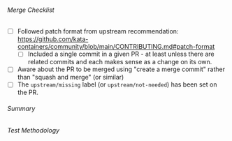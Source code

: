 ###### Merge Checklist  <!-- REQUIRED -->
- [ ] Followed patch format from upstream recommendation: https://github.com/kata-containers/community/blob/main/CONTRIBUTING.md#patch-format
  - [ ] Included a single commit in a given PR - at least unless there are related commits and each makes sense as a change on its own.
- [ ] Aware about the PR to be merged using "create a merge commit" rather than "squash and merge" (or similar)
- [ ] The `upstream/missing` label (or `upstream/not-needed`) has been set on the PR. 

###### Summary <!-- REQUIRED -->
<!-- Quick explanation of WHAT changed and WHY. -->

###### Test Methodology
<!-- How was this test validated? i.e. local build, pipeline build etc. -->
